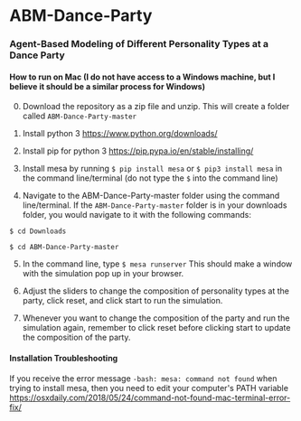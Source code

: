 # ABM-Dance-Party
### Agent-Based Modeling of Different Personality Types at a Dance Party

#### How to run on Mac (I do not have access to a Windows machine, but I believe it should be a similar process for Windows)

0. Download the repository as a zip file and unzip. This will create a folder called `ABM-Dance-Party-master`

1. Install python 3 https://www.python.org/downloads/

2. Install pip for python 3 https://pip.pypa.io/en/stable/installing/

3. Install mesa by running `$ pip install mesa` or `$ pip3 install mesa` in the command line/terminal (do not type the `$` into the command line)

4. Navigate to the ABM-Dance-Party-master folder using the command line/terminal.
  If the `ABM-Dance-Party-master` folder is in your downloads folder, you would navigate to it with the following commands:
  
  `$ cd Downloads`
  
  `$ cd ABM-Dance-Party-master`
 
 5. In the command line, type `$ mesa runserver` This should make a window with the simulation pop up in your browser.
 
 6. Adjust the sliders to change the composition of personality types at the party, click reset, and click start to run the simulation.
 
 7. Whenever you want to change the composition of the party and run the simulation again, remember to click reset before clicking start to update the composition of the party.
 
#### Installation Troubleshooting

If you receive the error message `-bash: mesa: command not found` when trying to install mesa, then you need to edit your computer's PATH variable https://osxdaily.com/2018/05/24/command-not-found-mac-terminal-error-fix/
